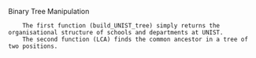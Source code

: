 Binary Tree Manipulation

        The first function (build_UNIST_tree) simply returns the organisational structure of schools and departments at UNIST.
        The second function (LCA) finds the common ancestor in a tree of two positions.


